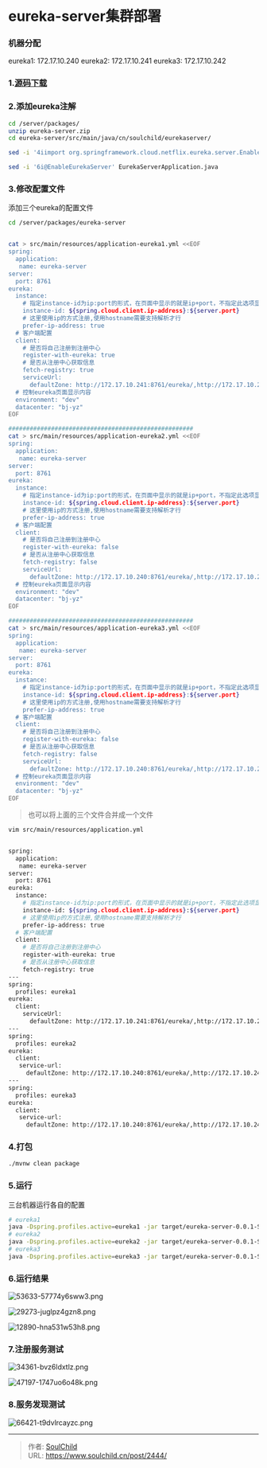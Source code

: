 # eureka-server集群部署

<!--more-->
### 机器分配
eureka1: 172.17.10.240
eureka2: 172.17.10.241
eureka3: 172.17.10.242

### 1.[源码下载](https://start.spring.io/#!type=maven-project&language=java&platformVersion=2.3.12.RELEASE&packaging=jar&jvmVersion=1.8&groupId=cn.soulchild&artifactId=eureka-server&name=eureka-server&description=eureka%20server%20test&packageName=cn.soulchild.eureka-server&dependencies=cloud-eureka-server)


### 2.添加eureka注解
```bash
cd /server/packages/
unzip eureka-server.zip
cd eureka-server/src/main/java/cn/soulchild/eurekaserver/

sed -i '4iimport org.springframework.cloud.netflix.eureka.server.EnableEurekaServer;' EurekaServerApplication.java

sed -i '6i@EnableEurekaServer' EurekaServerApplication.java
```

### 3.修改配置文件
添加三个eureka的配置文件
```bash
cd /server/packages/eureka-server


cat > src/main/resources/application-eureka1.yml <<EOF
spring:
  application:
   name: eureka-server
server:
  port: 8761
eureka:
  instance:
    # 指定instance-id为ip:port的形式，在页面中显示的就是ip+port，不指定此选项显示主机名
    instance-id: ${spring.cloud.client.ip-address}:${server.port}
    # 这里使用ip的方式注册,使用hostname需要支持解析才行
    prefer-ip-address: true
  # 客户端配置
  client:
    # 是否将自己注册到注册中心
    register-with-eureka: true
    # 是否从注册中心获取信息
    fetch-registry: true
    serviceUrl:
      defaultZone: http://172.17.10.241:8761/eureka/,http://172.17.10.242:8761/eureka/
  # 控制eureka页面显示内容
  environment: "dev"
  datacenter: "bj-yz"
EOF

####################################################
cat > src/main/resources/application-eureka2.yml <<EOF
spring:
  application:
   name: eureka-server
server:
  port: 8761
eureka:
  instance:
    # 指定instance-id为ip:port的形式，在页面中显示的就是ip+port，不指定此选项显示主机名
    instance-id: ${spring.cloud.client.ip-address}:${server.port}
    # 这里使用ip的方式注册,使用hostname需要支持解析才行
    prefer-ip-address: true
  # 客户端配置
  client:
    # 是否将自己注册到注册中心
    register-with-eureka: false
    # 是否从注册中心获取信息
    fetch-registry: false
    serviceUrl:
      defaultZone: http://172.17.10.240:8761/eureka/,http://172.17.10.242:8761/eureka/
  # 控制eureka页面显示内容
  environment: "dev"
  datacenter: "bj-yz"
EOF

####################################################
cat > src/main/resources/application-eureka3.yml <<EOF
spring:
  application:
   name: eureka-server
server:
  port: 8761
eureka:
  instance:
    # 指定instance-id为ip:port的形式，在页面中显示的就是ip+port，不指定此选项显示主机名
    instance-id: ${spring.cloud.client.ip-address}:${server.port}
    # 这里使用ip的方式注册,使用hostname需要支持解析才行
    prefer-ip-address: true
  # 客户端配置
  client:
    # 是否将自己注册到注册中心
    register-with-eureka: false
    # 是否从注册中心获取信息
    fetch-registry: false
    serviceUrl:
      defaultZone: http://172.17.10.240:8761/eureka/,http://172.17.10.241:8761/eureka/
  # 控制eureka页面显示内容
  environment: "dev"
  datacenter: "bj-yz"
EOF
```
> 也可以将上面的三个文件合并成一个文件
```bash
vim src/main/resources/application.yml


spring:
  application:
   name: eureka-server
server:
  port: 8761
eureka:
  instance:
    # 指定instance-id为ip:port的形式，在页面中显示的就是ip+port，不指定此选项显示主机名
    instance-id: ${spring.cloud.client.ip-address}:${server.port}
    # 这里使用ip的方式注册,使用hostname需要支持解析才行
    prefer-ip-address: true
  # 客户端配置
  client:
    # 是否将自己注册到注册中心
    register-with-eureka: true
    # 是否从注册中心获取信息
    fetch-registry: true
---
spring:
  profiles: eureka1
eureka:
  client:
    serviceUrl:
      defaultZone: http://172.17.10.241:8761/eureka/,http://172.17.10.242:8761/eureka/
---
spring:
  profiles: eureka2
eureka:
  client:
   service-url:
     defaultZone: http://172.17.10.240:8761/eureka/,http://172.17.10.242:8761/eureka/
---
spring:
  profiles: eureka3
eureka:
  client:
   service-url:
     defaultZone: http://172.17.10.240:8761/eureka/,http://172.17.10.241:8761/eureka/
```


### 4.打包
```bash
./mvnw clean package
```

### 5.运行
三台机器运行各自的配置
```bash
# eureka1
java -Dspring.profiles.active=eureka1 -jar target/eureka-server-0.0.1-SNAPSHOT.jar
# eureka2
java -Dspring.profiles.active=eureka2 -jar target/eureka-server-0.0.1-SNAPSHOT.jar
# eureka3
java -Dspring.profiles.active=eureka3 -jar target/eureka-server-0.0.1-SNAPSHOT.jar
```


### 6.运行结果
![53633-57774y6sww3.png](images/3059158344.png)


![29273-juglpz4gzn8.png](images/3059158344.png)


![12890-hna531w53h8.png](images/3059158344.png)



### 7.注册服务测试
![34361-bvz6ldxtlz.png](images/3059158344.png)

![47197-1747uo6o48k.png](images/3059158344.png)

### 8.服务发现测试
![66421-t9dvlrcayzc.png](images/3059158344.png)


---

> 作者: [SoulChild](https://www.soulchild.cn)  
> URL: https://www.soulchild.cn/post/2444/  

